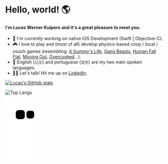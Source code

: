 # Hello, world! 🌎
#### I'm Lucas Werner Kuipers and it's a great pleasure to meet you.

- 📱 I'm currently working on native iOS Development (Swift | Objective-C).
- 🎮 I love to play and (most of all) develop physics-based coop / local / couch games (resembling: [A Gummy's Life](https://store.steampowered.com/app/585190/A_Gummys_Life/), [Gang Beasts](https://store.steampowered.com/app/285900/Gang_Beasts/), [Human Fall Flat](https://store.steampowered.com/app/477160/Human_Fall_Flat/), [Moving Out](https://store.steampowered.com/app/996770/Moving_Out/), [Overcooked](https://store.steampowered.com/app/448510/Overcooked/)...).
- 💬 English (🇺🇸) and portuguese (🇧🇷) are my two main spoken languages.
- 🙋‍♂️ Let's talk! Hit me up on [LinkedIn](https://www.linkedin.com/in/lucaskuipers/).

[![Lucas's GitHub stats](https://github-readme-stats.vercel.app/api?username=lucaswkuipers&count_private=true&show_icons=true&theme=radical)
](https/github.com/anuraghazra/github-readme-stats)

![Top Langs](https://github-readme-stats.vercel.app/api/top-langs/?username=lucaswkuipers&theme=radical)

![snake svg](https://github.com/lucaswkuipers/lucaswkuipers/blob/output/github-contribution-grid-snake.svg)
